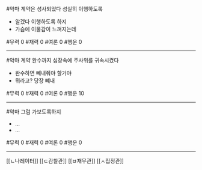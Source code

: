 #악마
계약은 성사되었다
성실히 이행하도록
- 알겠다 이행하도록 하지
- 가슴에 이물감이 느껴지는데

#무력 0
#재력 0
#여론 0
#행운 0

---
#악마 
계약 완수까지 심장속에 주사위를 귀속시켰다
- 완수하면 빼내줘야 할거야
- 뭐라고? 당장 뺴내

#무력 0
#재력 0
#여론 0
#행운 10

---
#악마 
그럼 가보도록하지
- ...
- ...

#무력 0
#재력 0
#여론 0
#행운 0

---
[[ㄴ나레이터]]
[[ㄷ감찰관]]
[[ㅂ재무관]]
[[ㅅ집정관]]
